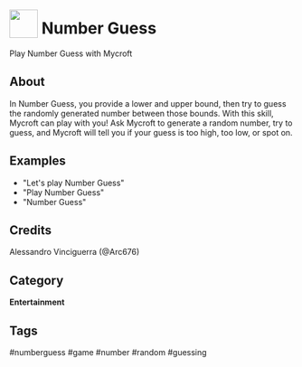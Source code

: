 # <img src='https://rawgithub.com/FortAwesome/Font-Awesome/master/advanced-options/raw-svg/solid/question.svg' card_color='#ff0000' width='50' height='50' style='vertical-align:bottom'/> Number Guess
Play Number Guess with Mycroft

## About 
In Number Guess, you provide a lower and upper bound, then try to guess the randomly generated number between those bounds. With this skill, Mycroft can play with you! Ask Mycroft to generate a random number, try to guess, and Mycroft will tell you if your guess is too high, too low, or spot on.

## Examples 
* "Let's play Number Guess"
* "Play Number Guess"
* "Number Guess"

## Credits 
Alessandro Vinciguerra (@Arc676)

## Category
**Entertainment**

## Tags
#numberguess
#game
#number
#random
#guessing
